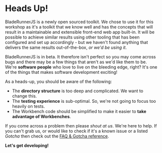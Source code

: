 # Heads Up!

BladeRunnerJS is a newly open sourced toolkit. We chose to use it for this workshop
as it's a toolkit that we know well and has the concepts that will result in a
maintainable and extensible front-end web app built-in. It will be possible to achieve
similar results using other tooling that has been configured and set up accordingly -
but we haven't found anything that delivers the same results out-of-the-box,
*or we'd be using it*.

BladeRunnerJS is in beta. It therefore isn't perfect so you may come across bugs
and there may be a few things that aren't as we'd like them to be. We're **software people**
who love to live on the bleeding edge, right? It's one of the things that makes
software development exciting!

As a heads-up, you should be aware of the following:

* The **directory structure** is too deep and complicated. We want to change this.
* The **testing experience** is sub-optimal. So, we're not going to focus too heavily on tests.
* The Workbench code should be simplified to make it easier to **take advantage of Workbenches**.

If you come across a problem then please *shout at us*. We're here to help. If you
can't grab us, or would like to check if it's a known issue or a listed *Gotcha* then
check out the [FAQ & Gotcha reference](/reference/faq_gotchas.html).

**Let's get developing!**
